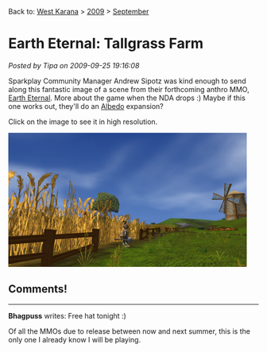 Back to: [West Karana](/posts/westkarana.md) > [2009](/posts/2009/westkarana.md) > [September](./westkarana.md)
# Earth Eternal: Tallgrass Farm

*Posted by Tipa on 2009-09-25 19:16:08*

Sparkplay Community Manager Andrew Sipotz was kind enough to send along this fantastic image of a scene from their forthcoming anthro MMO, [Earth Eternal](http://www.eartheternal.com/). More about the game when the NDA drops :) Maybe if this one works out, they'll do an [Albedo](http://en.wikipedia.org/wiki/Albedo_Anthropomorphics) expansion?

Click on the image to see it in high resolution.

[![Tallgrass farm](../../../uploads/2009/09/Tallgrass-farm-480x270.png "Tallgrass farm")](../../../uploads/2009/09/Tallgrass-farm.png)
## Comments!
---
**Bhagpuss** writes: Free hat tonight :)

Of all the MMOs due to release between now and next summer, this is the only one I already know I will be playing.
